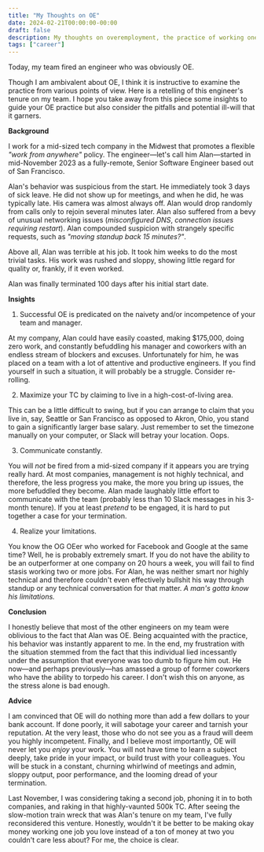 ```yaml
---
title: "My Thoughts on OE"
date: 2024-02-21T00:00:00-00:00
draft: false
description: My thoughts on overemployment, the practice of working one or more high-paying tech jobs.
tags: ["career"]
---
```


Today, my team fired an engineer who was obviously OE.

Though I am ambivalent about OE, I think it is instructive to examine the practice from various points of view. Here is a retelling of this engineer's tenure on my team. I hope you take away from this piece some insights to guide your OE practice but also consider the pitfalls and potential ill-will that it garners.

**Background**

I work for a mid-sized tech company in the Midwest that promotes a flexible *"work from anywhere"* policy. The engineer—let's call him Alan—started in mid-November 2023 as a fully-remote, Senior Software Engineer based out of San Francisco.

Alan's behavior was suspicious from the start. He immediately took 3 days of sick leave. He did not show up for meetings, and when he did, he was typically late. His camera was almost always off. Alan would drop randomly from calls only to rejoin several minutes later. Alan also suffered from a bevy of unusual networking issues (*misconfigured DNS*, *connection issues requiring restart*). Alan compounded suspicion with strangely specific requests, such as *"moving standup back 15 minutes?"*.

Above all, Alan was terrible at his job. It took him weeks to do the most trivial tasks. His work was rushed and sloppy, showing little regard for quality or, frankly, if it even worked.

Alan was finally terminated 100 days after his initial start date.

**Insights**

1. Successful OE is predicated on the naivety and/or incompetence of your team and manager.

At my company, Alan could have easily coasted, making $175,000, doing zero work, and constantly befuddling his manager and coworkers with an endless stream of blockers and excuses. Unfortunately for him, he was placed on a team with a lot of attentive and productive engineers. If you find yourself in such a situation, it will probably be a struggle. Consider re-rolling.

2. Maximize your TC by claiming to live in a high-cost-of-living area.

This can be a little difficult to swing, but if you can arrange to claim that you live in, say, Seattle or San Francisco as opposed to Akron, Ohio, you stand to gain a significantly larger base salary. Just remember to set the timezone manually on your computer, or Slack will betray your location. Oops.

3. Communicate constantly.

You will *not* be fired from a mid-sized company if it appears you are trying really hard. At most companies, management is not highly technical, and therefore, the less progress you make, the more you bring up issues, the more befuddled they become. Alan made laughably little effort to communicate with the team (probably less than 10 Slack messages in his 3-month tenure). If you at least *pretend* to be engaged, it is hard to put together a case for your termination.

4. Realize your limitations.

You know the OG OEer who worked for Facebook and Google at the same time? Well, he is probably extremely smart. If you do not have the ability to be an outperformer at one company on 20 hours a week, you will fail to find stasis working two or more jobs. For Alan, he was neither smart nor highly technical and therefore couldn't even effectively bullshit his way through standup or any technical conversation for that matter. *A man's gotta know his limitations.*

**Conclusion**

I honestly believe that most of the other engineers on my team were oblivious to the fact that Alan was OE. Being acquainted with the practice, his behavior was instantly apparent to me. In the end, my frustration with the situation stemmed from the fact that this individual lied incessantly under the assumption that everyone was too dumb to figure him out. He now—and perhaps previously—has amassed a group of former coworkers who have the ability to torpedo his career. I don't wish this on anyone, as the stress alone is bad enough.

**Advice**

I am convinced that OE will do nothing more than add a few dollars to your bank account. If done poorly, it will sabotage your career and tarnish your reputation. At the very least, those who do not see you as a fraud will deem you highly incompetent. Finally, and I believe most importantly, OE will never let you *enjoy* your work. You will not have time to learn a subject deeply, take pride in your impact, or build trust with your colleagues. You will be stuck in a constant, churning whirlwind of meetings and admin, sloppy output, poor performance, and the looming dread of your termination.

Last November, I was considering taking a second job, phoning it in to both companies, and raking in that highly-vaunted 500k TC. After seeing the slow-motion train wreck that was Alan's tenure on my team, I've fully reconsidered this venture. Honestly, wouldn't it be better to be making okay money working one job you love instead of a ton of money at two you couldn't care less about? For me, the choice is clear.

